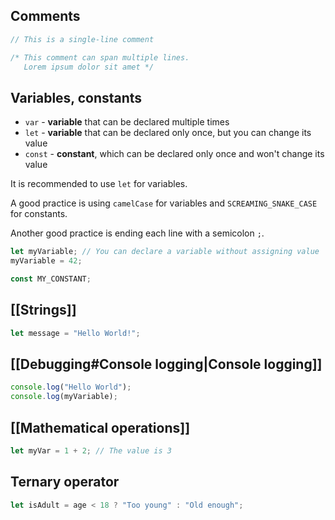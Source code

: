 ## Comments

```js
// This is a single-line comment

/* This comment can span multiple lines.
   Lorem ipsum dolor sit amet */
```

## Variables, constants

- `var` - **variable** that can be declared multiple times
- `let` - **variable** that can be declared only once, but you can change its value
- `const` - **constant**, which can be declared only once and won't change its value

It is recommended to use `let` for variables.

A good practice is using `camelCase` for variables and `SCREAMING_SNAKE_CASE` for constants.

Another good practice is ending each line with a semicolon `;`.

```js
let myVariable; // You can declare a variable without assigning value
myVariable = 42;

const MY_CONSTANT;
```

## [[Strings]]

```js
let message = "Hello World!";
```

## [[Debugging#Console logging|Console logging]]

```js
console.log("Hello World");
console.log(myVariable);
```

## [[Mathematical operations]]

```js
let myVar = 1 + 2; // The value is 3
```

## Ternary operator

```js
let isAdult = age < 18 ? "Too young" : "Old enough";
```
